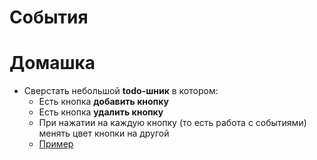 


# События


# Домашка

- Сверстать небольшой **todo-шник** в котором:
	- Есть кнопка **добавить кнопку**
	- Есть кнопка **удалить кнопку**
	- При нажатии на каждую кнопку (то есть работа с событиями) менять цвет кнопки на другой
	- [Пример](https://drive.google.com/file/d/12h3rIh6KNQBizS9u4CI-k6tdOrip6QiJ/view?usp=sharing)